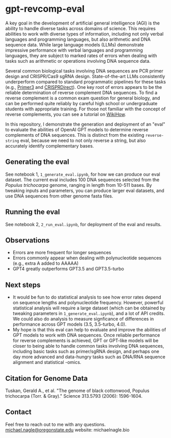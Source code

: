 # gpt-revcomp-eval
A key goal in the development of artificial general intelligence (AGI) is the ability to handle diverse tasks across domains of science. This requires abilities to work with diverse types of information, including not only verbal languages and programming languages, but also arithmetic and DNA sequence data. While large language models (LLMs) demonstrate impressive performance with verbal languages and programming languages, they are subject to marked rates of errors when dealing with tasks such as arithmetic or operations involving DNA sequence data.

Several common biological tasks involving DNA sequences are PCR primer design and CRISPR/Cas9 sgRNA design. State-of-the-art LLMs consistently underperform compared to standard programmatic pipelines for these tasks (e.g., [Primer3](https://primer3.ut.ee) and [CRISPRDirect](https://crispr.dbcls.jp)). One key root of errors appears to be the reliable determination of reverse complement DNA sequences. To find a reverse complement is a common exam question for general biology, and can be performed quite reliably by careful high school or undergraduate students with appropriate training. For those not familiar with the concept of reverse complements, you can see a tutorial on [WikiHow](https://www.wikihow.life/Find-the-Reverse-Complement-of-a-DNA-Sequence).

In this repository, I demonstrate the generation and deployment of an "eval" to evaluate the abilities of OpenAI GPT models to determine reverse complements of DNA sequences. This is distinct from the existing `reverse-string` eval, because we need to not only reverse a string, but also accurately identify complementary bases.

## Generating the eval
See notebook 1, `1_generate_eval.ipynb`, for how we can produce our eval dataset. The current eval includes 100 DNA sequences selected from the _Populus trichocarpa_ genome, ranging in length from 10-511 bases. By tweaking inputs and parameters, you can produce larger eval datasets, and use DNA sequences from other genome fasta files.

## Running the eval
See notebook 2, `2_run_eval.ipynb`, for deployment of the eval and results.

## Observations
- Errors are more frequent for longer sequences
- Errors commonly appear when dealing with polynucleotide sequences (e.g., extra A added to AAAAA)
- GPT4 greatly outperforms GPT3.5 and GPT3.5-turbo

## Next steps
- It would be fun to do statistical analysis to see how error rates depend on sequence lengths and polynucleotide frequency. However, powerful statistical analysis will require a large dataset (which can be obtained by tweaking parameters in `1_generate_eval.ipynb`), and a lot of API credits. We could also do analysis to measure signficance of differences in performance across GPT models (3.5, 3.5-turbo, 4.0).
- My hope is that this eval can help to evaluate and improve the abilities of GPT models to work with DNA sequences. Once reliable performance for reverse complements is achieved, GPT or GPT-like models will be closer to being able to handle common tasks involving DNA sequences, including basic tasks such as primer/sgRNA design, and perhaps one day more advanced and data-hungry tasks such as DNA/RNA sequence alignment and statistical -omics.

## Citation for Genome Data
Tuskan, Gerald A., et al. "The genome of black cottonwood, Populus trichocarpa (Torr. & Gray)." Science 313.5793 (2006): 1596-1604.

## Contact
Feel free to reach out to me with any questions.
michael.nagle@oregonstate.edu
website: michaelnagle.bio


